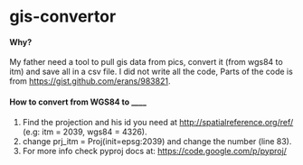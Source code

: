 gis-convertor
=============

#### Why?

My father need a tool to pull gis data from pics, convert it (from wgs84 to itm) and save all in a csv file. I did not write all the code, Parts of the code is from https://gist.github.com/erans/983821.


#### How to convert from WGS84 to ____

1. Find the projection and his id you need at http://spatialreference.org/ref/ (e.g: itm = 2039, wgs84 = 4326).
2. change prj_itm = Proj(init=epsg:2039) and change the number (line 83).
3. For more info check pyproj docs at: https://code.google.com/p/pyproj/
  
